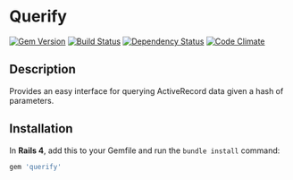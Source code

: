 # Querify

[![Gem Version](https://badge.fury.io/rb/querify.svg)](https://badge.fury.io/rb/querify) [![Build Status](https://circleci.com/gh/spidrtech/querify.svg?style=shield&circle-token=6f2bd9feb73540b3f8cbbbc57e5ea0156a5625bc)](https://circleci.com/gh/spidrtech/querify) [![Dependency Status](https://gemnasium.com/spidrtech/querify.svg)](https://gemnasium.com/spidrtech/querify) [![Code Climate](https://codeclimate.com/github/spidrtech/querify/badges/gpa.svg)](https://codeclimate.com/github/spidrtech/querify)

## Description

Provides an easy interface for querying ActiveRecord data given a hash of parameters.

## Installation

In **Rails 4**, add this to your Gemfile and run the `bundle install` command:

```ruby
gem 'querify'
```
